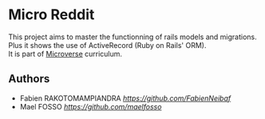# Micro Reddit

This project aims to master the functionning of rails models and migrations.  
Plus it shows the use of ActiveRecord (Ruby on Rails' ORM).  
It is part of [Microverse](https://www.microverse.org/) curriculum.

## Authors

- Fabien RAKOTOMAMPIANDRA _https://github.com/FabienNeibaf_
- Mael FOSSO _https://github.com/maelfosso_
